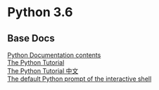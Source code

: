 # Python 3.6 

## Base Docs
[Python Documentation contents](https://docs.python.org/3/contents.html)    
[The Python Tutorial](https://docs.python.org/3/tutorial/index.html)    
[The Python Tutorial 中文](http://www.pythondoc.com/pythontutorial3/index.html)    
[The default Python prompt of the interactive shell](https://docs.python.org/3/glossary.html#glossary)    
